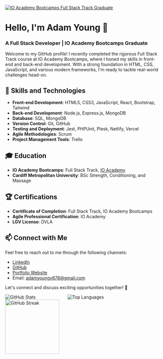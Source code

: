 [![IO Academy Bootcamps Full Stack Track Graduate](https://img.shields.io/badge/IO%20Academy-Bootcamps%20Graduate-brightgreen)](https://ioacademy.io/bootcamps)

# Hello, I'm Adam Young 👋
### A Full Stack Developer | IO Academy Bootcamps Graduate

Welcome to my GitHub profile! I recently completed the rigorous Full Stack Track course at IO Academy Bootcamps, where I honed my skills in front-end and back-end development. With a strong foundation in HTML, CSS, JavaScript, and various modern frameworks, I'm ready to tackle real-world challenges head-on.

## 🌟 Skills and Technologies

- **Front-end Development**: HTML5, CSS3, JavaScript, React, Bootstrap, Tailwind
- **Back-end Development**: Node.js, Express.js, MongoDB
- **Database**: SQL, MongoDB
- **Version Control**: Git, GitHub
- **Testing and Deployment**: Jest, PHPUnit, Plesk, Netlify, Vercel
- **Agile Methodologies**: Scrum
- **Project Management Tools**: Trello

<!-- ## 💼 Experience

During the IO Academy Bootcamps Full Stack Track, I worked on various hands-on projects, including:

- **Project 1**: Built a responsive e-commerce website using React and Node.js, implementing features like user authentication, shopping cart functionality, and secure payment gateways.
- **Project 2**: Developed a RESTful API using Express.js and MongoDB to create a robust backend for a blogging platform, enabling users to create, update, and delete articles.
- **Project 3**: Collaborated with a team to build a real-time chat application using Socket.io, allowing users to join chat rooms, send messages, and receive instant updates. -->

## 🎓 Education

- **IO Academy Bootcamps**: Full Stack Track, [IO Academy](https://ioacademy.io/bootcamps)
- **Cardiff Metropolitan University**: BSc Strength, Conditioning, and Massage

## 🏆 Certifications

- **Certificate of Completion**: Full Stack Track, IO Academy Bootcamps
- **Agile Professional Certification**: IO Academy
- **LGV License**: DVLA

## 📫 Connect with Me

Feel free to reach out to me through the following channels:

- [LinkedIn](https://www.linkedin.com/in/adam-young-684319203)
- [GitHub](https://github.com/youngy247)
- [Portfolio Website](https://adamyoung.netlify.app/)
- Email: adamyoungy678@gmail.com

Let's connect and discuss exciting opportunities together! 🚀

<div style="display: flex;">
  <div style="flex-basis: 40%;">
    <img src="https://github-readme-stats.vercel.app/api?username=youngy247&count_private=true&show_icons=true&theme=dark" alt="GitHub Stats" />
  </div>
  <div style="flex-basis: 40%;">
    <img src="https://github-readme-stats.vercel.app/api/top-langs/?username=youngy247&layout=compact&theme=dark" alt="Top Languages"  />
  </div>
</div>

<div style="width: 100%;">
  <img src="https://github-readme-streak-stats.herokuapp.com/?user=youngy247&theme=dark" alt="GitHub Streak" height="175" />
</div




